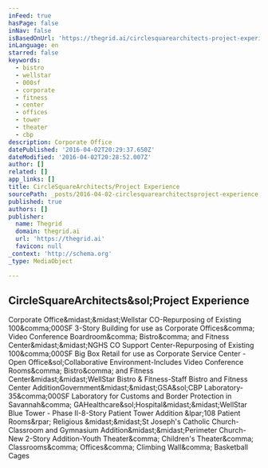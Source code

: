 ```yaml
---
inFeed: true
hasPage: false
inNav: false
isBasedOnUrl: 'https://thegrid.ai/circlesquarearchitects-project-experience/b9afaeb1-2d50-4373-8749-df9834a48e78/'
inLanguage: en
starred: false
keywords:
  - bistro
  - wellstar
  - 000sf
  - corporate
  - fitness
  - center
  - offices
  - tower
  - theater
  - cbp
description: Corporate Office
datePublished: '2016-04-02T20:29:37.650Z'
dateModified: '2016-04-02T20:28:52.007Z'
author: []
related: []
app_links: []
title: CircleSquareArchitects/Project Experience
sourcePath: _posts/2016-04-02-circlesquarearchitectsproject-experience.md
published: true
authors: []
publisher:
  name: Thegrid
  domain: thegrid.ai
  url: 'https://thegrid.ai'
  favicon: null
_context: 'http://schema.org'
_type: MediaObject

---
```

<article style=""><h1>CircleSquareArchitects&amp;sol;Project Experience</h1><p>Corporate Office&amp;midast;&amp;midast;Wellstar CO-Repurposing of Existing 100&amp;comma;000SF 3-Story Building for use as Corporate Offices&amp;comma; Video Conference Boardroom&amp;comma; Bistro&amp;comma; and Fitness Center&amp;midast;&amp;midast;NGHS CO Support Center-Repurposing of Existing 100&amp;comma;000SF Big Box Retail for use as Corporate Service Center -Open Office&amp;sol;Collaborative Environment-Includes Video Conference Rooms&amp;comma; Bistro&amp;comma; and Fitness Center&amp;midast;&amp;midast;WellStar Bistro &amp; Fitness-Staff Bistro and Fitness Center AdditionGovernment&amp;midast;&amp;midast;GSA&amp;sol;CBP Laboratory-35&amp;comma;000SF Laboratory for Customs and Border Protection in Savannah&amp;comma; GAHealthcare&amp;sol;Hospital&amp;midast;&amp;midast;WellStar Blue Tower - Phase II-8-Story Patient Tower Addition &amp;lpar;108 Patient Rooms&amp;rpar; Religious &amp;midast;&amp;midast;St Joseph's Catholic Church-Classroom and Gymnasium Addition&amp;midast;&amp;midast;Perimeter Church-New 2-Story Addition-Youth Theater&amp;comma; Children's Theater&amp;comma; Classrooms&amp;comma; Offices&amp;comma; Climbing Wall&amp;comma; Basketball Cages</p></article>
